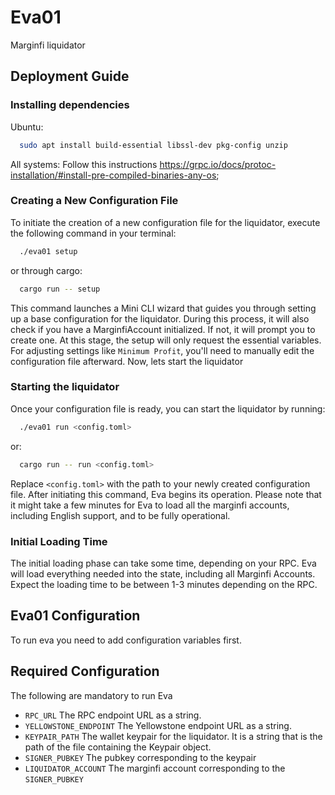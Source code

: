 
# Eva01

Marginfi liquidator

## Deployment Guide
### Installing dependencies

Ubuntu:
```bash
  sudo apt install build-essential libssl-dev pkg-config unzip
```

All systems:
Follow this instructions
  https://grpc.io/docs/protoc-installation/#install-pre-compiled-binaries-any-os;

### Creating a New Configuration File

To initiate the creation of a new configuration file for the liquidator, execute the following command in your terminal:

```bash
  ./eva01 setup
```

or through cargo:

```bash
  cargo run -- setup
```

This command launches a Mini CLI wizard that guides you through setting up a base configuration for the liquidator. During this process, it will also check if you have a MarginfiAccount initialized. If not, it will prompt you to create one. At this stage, the setup will only request the essential variables. For adjusting settings like `Minimum Profit`, you'll need to manually edit the configuration file afterward.
Now, lets start the liquidator

### Starting the liquidator

Once your configuration file is ready, you can start the liquidator by running:

```bash
  ./eva01 run <config.toml>
```

or:

```bash
  cargo run -- run <config.toml>
```

Replace `<config.toml>` with the path to your newly created configuration file. After initiating this command, Eva begins its operation. Please note that it might take a few minutes for Eva to load all the marginfi accounts, including English support, and to be fully operational.

### Initial Loading Time

The initial loading phase can take some time, depending on your RPC. Eva will load everything needed into the state, including all Marginfi Accounts. Expect the loading time to be between 1-3 minutes depending on the RPC.

## Eva01 Configuration

To run eva you need to add configuration variables first.

## Required Configuration

The following are mandatory to run Eva

- `RPC_URL` The RPC endpoint URL as a string.
- `YELLOWSTONE_ENDPOINT` The Yellowstone endpoint URL as a string.
- `KEYPAIR_PATH` The wallet keypair for the liquidator. It is a string that is the path of the file containing the Keypair object.
- `SIGNER_PUBKEY` The pubkey corresponding to the keypair
- `LIQUIDATOR_ACCOUNT` The marginfi account corresponding to the `SIGNER_PUBKEY`
